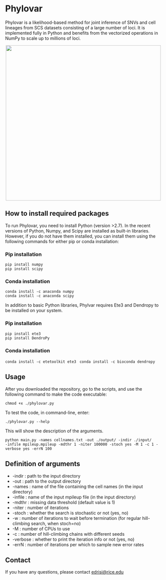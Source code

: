 # Phylovar
Phylovar is a likelihood-based method for joint inference of SNVs and cell lineages from SCS datasets consisting of a large number of loci. It is implemented fully in Python and benefits from the vectorized operations in NumPy to scale up to millions of loci. 
<p align="center">
<img src="https://user-images.githubusercontent.com/31323695/153478770-c6977992-c1c7-4598-a8ba-c6c1a91a0062.png" width="500">
</p>

## How to install required packages 
To run Phylovar, you need to install Python (version >2.7). In the recent versions of Python, Numpy, and Scipy are installed as built-in libraries. However, if you do not have them installed, you can install them using the following commands for either pip or conda installation:
### Pip installation
```
pip install numpy
pip install scipy
```
### Conda installation
```
conda install -c anaconda numpy
conda install -c anaconda scipy
```
In addition to basic Python libraries, Phylvar requires Ete3 and Dendropy to be installed on your system. 
### Pip installation
```
pip install ete3
pip install DendroPy
```
### Conda installation
``` conda install -c etetoolkit ete3 ```
``` conda install -c bioconda dendropy```
## Usage
After you downloaded the repository, go to the scripts, and use the following command to make the code executable:
```
chmod +x ./phylovar.py
```
To test the code, in command-line, enter:
```
./phylovar.py --help
```
This will show the description of the arguments.
```
python main.py -names cellnames.txt -out ./output/ -indir ./input/ 
-infile mpileup.mpileup -mdthr 1 -niter 100000 -stoch yes -M 1 -c 1 -verbose yes -errN 100
```

## Definition of arguments
* -indir : path to the input directory
* -out : path to the output directory
* -names : name of the file containing the cell names (in the input directory)
* -infile : name of the input mpileup file (in the input directory)
* -mdthr : missing data threshold (default value is 1)
* -niter : number of iterations
* -stoch : whether the search is stochastic or not (yes, no)
* -w : number of iterations to wait before termination (for regular hill-climbing search, when stoch=no)
* -M : number of CPUs to use 
* -c : number of hill-climbing chains with different seeds
* -verbose : whether to print the iteration info or not (yes, no)
* -errN : number of iterations per which to sample new error rates

## Contact
If you have any questions, please contact edrisi@rice.edu
